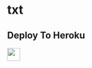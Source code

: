 # txt


## Deploy To Heroku

<a href="https://heroku.com/deploy?template=https://github.com/creator-boy/Arudgjdrugfabc/Text-Bot">
     <img height="30px" src="https://img.shields.io/badge/Deploy%20To%20Heroku-blueviolet?style=for-the-badge&logo=heroku">
  </a>
